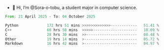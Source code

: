 - 👋 Hi, I’m @Sora-o-tobu, a student major in computer science.

<!--START_SECTION:waka-->

```rust
From: 21 April 2025 - To: 04 October 2025

Python             172 hrs 51 mins >>>>>>>>>>>>>------------   51.41 %
C++                60 hrs 50 mins  >>>>>--------------------   18.09 %
C                  28 hrs 30 mins  >>-----------------------   08.48 %
Other              19 hrs 14 mins  >------------------------   05.72 %
Markdown           16 hrs 42 mins  >------------------------   04.97 %
```

<!--END_SECTION:waka-->

<!---
<img align='center' src='https://raw.githubusercontent.com/Sora-o-tobu/Sora-o-tobu/main/OneLastSora.png' width='410px'>
--->
<!---
Sora-o-tobu/Sora-o-tobu is a ✨ special ✨ repository because its `README.md` (this file) appears on your GitHub profile.
You can click the Preview link to take a look at your changes.
--->
